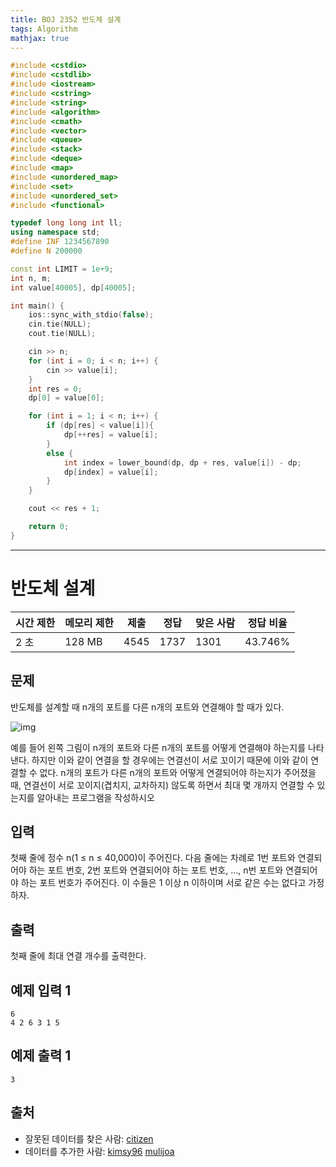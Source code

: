 ```yaml
---
title: BOJ 2352 반도체 설계
tags: Algorithm
mathjax: true
---
```



```c++
#include <cstdio>
#include <cstdlib>
#include <iostream>
#include <cstring>
#include <string>
#include <algorithm>
#include <cmath>
#include <vector>
#include <queue>
#include <stack>
#include <deque>
#include <map>
#include <unordered_map>
#include <set>
#include <unordered_set>
#include <functional>

typedef long long int ll;
using namespace std;
#define INF 1234567890
#define N 200000

const int LIMIT = 1e+9;
int n, m;
int value[40005], dp[40005];

int main() {
	ios::sync_with_stdio(false);
	cin.tie(NULL);
	cout.tie(NULL);

	cin >> n;
	for (int i = 0; i < n; i++) {
		cin >> value[i];
	}
	int res = 0;
	dp[0] = value[0];

	for (int i = 1; i < n; i++) {
		if (dp[res] < value[i]){
			dp[++res] = value[i];
		}
		else {
			int index = lower_bound(dp, dp + res, value[i]) - dp;
			dp[index] = value[i];
		}
	}

	cout << res + 1;

	return 0;
}


```

---



# 반도체 설계

| 시간 제한 | 메모리 제한 | 제출 | 정답 | 맞은 사람 | 정답 비율 |
| --------- | ----------- | ---- | ---- | --------- | --------- |
| 2 초      | 128 MB      | 4545 | 1737 | 1301      | 43.746%   |

## 문제

반도체를 설계할 때 n개의 포트를 다른 n개의 포트와 연결해야 할 때가 있다.

![img](https://www.acmicpc.net/JudgeOnline/upload/201103/chip.png)

예를 들어 왼쪽 그림이 n개의 포트와 다른 n개의 포트를 어떻게 연결해야 하는지를 나타낸다. 하지만 이와 같이 연결을 할 경우에는 연결선이 서로 꼬이기 때문에 이와 같이 연결할 수 없다. n개의 포트가 다른 n개의 포트와 어떻게 연결되어야 하는지가 주어졌을 때, 연결선이 서로 꼬이지(겹치지, 교차하지) 않도록 하면서 최대 몇 개까지 연결할 수 있는지를 알아내는 프로그램을 작성하시오

## 입력

첫째 줄에 정수 n(1 ≤ n ≤ 40,000)이 주어진다. 다음 줄에는 차례로 1번 포트와 연결되어야 하는 포트 번호, 2번 포트와 연결되어야 하는 포트 번호, …, n번 포트와 연결되어야 하는 포트 번호가 주어진다. 이 수들은 1 이상 n 이하이며 서로 같은 수는 없다고 가정하자.

## 출력

첫째 줄에 최대 연결 개수를 출력한다.



## 예제 입력 1

```
6
4 2 6 3 1 5
```

## 예제 출력 1

```
3
```



## 출처

- 잘못된 데이터를 찾은 사람: [citizen](https://www.acmicpc.net/user/citizen)
- 데이터를 추가한 사람: [kimsy96](https://www.acmicpc.net/user/kimsy96) [mulijoa](https://www.acmicpc.net/user/mulijoa)